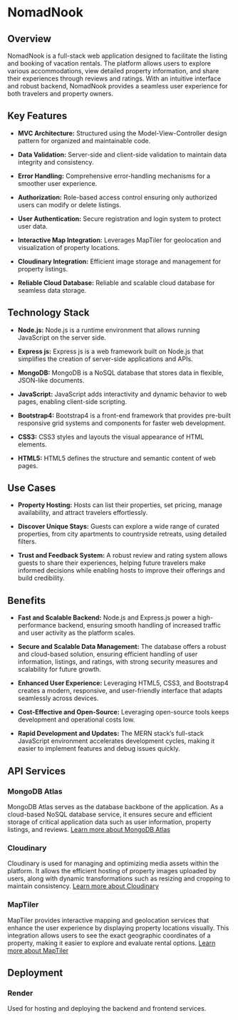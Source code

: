 
# NomadNook

## Overview

NomadNook is a full-stack web application designed to facilitate the listing and booking of vacation rentals. The platform allows users to explore various accommodations, view detailed property information, and share their experiences through reviews and ratings. With an intuitive interface and robust backend, NomadNook provides a seamless user experience for both travelers and property owners.

## Key Features

* **MVC Architecture:** Structured using the Model-View-Controller design pattern for organized and maintainable code.

* **Data Validation:** Server-side and client-side validation to maintain data integrity and consistency.

* **Error Handling:** Comprehensive error-handling mechanisms for a smoother user experience.

* **Authorization:** Role-based access control ensuring only authorized users can modify or delete listings.

* **User Authentication:** Secure registration and login system to protect user data.

* **Interactive Map Integration:** Leverages MapTiler for geolocation and visualization of property locations.

* **Cloudinary Integration:** Efficient image storage and management for property listings.

* **Reliable Cloud Database:** Reliable and scalable cloud database for seamless data storage.

## Technology Stack

* **Node.js:** Node.js is a runtime environment that allows running JavaScript on the server side. 

* **Express js:** Express js is a web framework built on Node.js that simplifies the creation of server-side applications and APIs.

* **MongoDB:** MongoDB is a NoSQL database that stores data in flexible, JSON-like documents.

* **JavaScript:** JavaScript adds interactivity and dynamic behavior to web pages, enabling client-side scripting.

* **Bootstrap4:** Bootstrap4 is a front-end framework that provides pre-built responsive grid systems and components for faster web development.

* **CSS3:** CSS3 styles and layouts the visual appearance of HTML elements. 

* **HTML5:** HTML5 defines the structure and semantic content of web pages.

## Use Cases 

* **Property Hosting:** Hosts can list their properties, set pricing, manage availability, and attract travelers effortlessly.

* **Discover Unique Stays:** Guests can explore a wide range of curated properties, from city apartments to countryside retreats, using detailed filters. 

* **Trust and Feedback System:** A robust review and rating system allows guests to share their experiences, helping future travelers make informed decisions while enabling hosts to improve their offerings and build credibility.

## Benefits

* **Fast and Scalable Backend:** Node.js and Express.js power a high-performance backend, ensuring smooth handling of increased traffic and user activity as the platform scales.

* **Secure and Scalable Data Management:** The database offers a robust and cloud-based solution, ensuring efficient handling of user information, listings, and ratings, with strong security measures and scalability for future growth.

* **Enhanced User Experience:** Leveraging HTML5, CSS3, and Bootstrap4 creates a modern, responsive, and user-friendly interface that adapts seamlessly across devices.

* **Cost-Effective and Open-Source:** Leveraging open-source tools keeps development and operational costs low.

* **Rapid Development and Updates:**  The MERN stack’s full-stack JavaScript environment accelerates development cycles, making it easier to implement features and debug issues quickly.

## API Services 

### MongoDB Atlas

MongoDB Atlas serves as the database backbone of the application. As a cloud-based NoSQL database service, it ensures secure and efficient storage of critical application data such as user information, property listings, and reviews.
[Learn more about MongoDB Atlas](https://www.mongodb.com/lp/cloud/atlas/try4-reg?utm_source=bing&utm_campaign=search_bs_pl_evergreen_atlas_core_prosp-brand_gic-null_apac-in_ps-all_desktop_eng_lead&utm_term=mongodb%20atlas%20database&utm_medium=cpc_paid_search&utm_ad=e&utm_ad_campaign_id=415204524&adgroup=1208363748749217&msclkid=8ade0753229d1d69119660c1229cadfd)

### Cloudinary

Cloudinary is used for managing and optimizing media assets within the platform. It allows the efficient hosting of property images uploaded by users, along with dynamic transformations such as resizing and cropping to maintain consistency.
[Learn more about Cloudinary](https://cloudinary.com/)

### MapTiler 

MapTiler provides interactive mapping and geolocation services that enhance the user experience by displaying property locations visually. This integration allows users to see the exact geographic coordinates of a property, making it easier to explore and evaluate rental options. 
[Learn more about MapTiler](https://www.maptiler.com/) 

## Deployment

### Render
Used for hosting and deploying the backend and frontend services.




